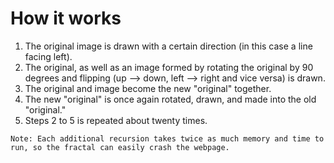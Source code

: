 How it works
=

1. The original image is drawn with a certain direction (in this case a line facing left).
2. The original, as well as an image formed by rotating the original by 90 degrees and flipping (up --> down, left --> right and vice versa) is drawn.
3. The original and image become the new "original" together.
4. The new "original" is once again rotated, drawn, and made into the old "original."
5. Steps 2 to 5 is repeated about twenty times.

``` 
Note: Each additional recursion takes twice as much memory and time to run, so the fractal can easily crash the webpage.
```